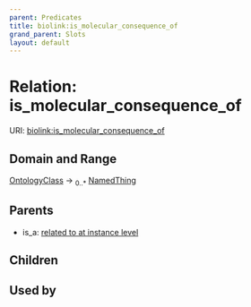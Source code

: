 ```yaml
---
parent: Predicates
title: biolink:is_molecular_consequence_of
grand_parent: Slots
layout: default
---
```


# Relation: is_molecular_consequence_of




URI: [biolink:is_molecular_consequence_of](https://w3id.org/biolink/vocab/is_molecular_consequence_of)

## Domain and Range

[OntologyClass](OntologyClass.md) ->  <sub>0..\*</sub> [NamedThing](NamedThing.md)

## Parents

 *  is_a: [related to at instance level](related_to_at_instance_level.md)

## Children


## Used by

